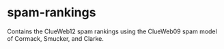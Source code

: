 # spam-rankings
Contains the ClueWeb12 spam rankings using the ClueWeb09 spam model of Cormack, Smucker, and Clarke.
